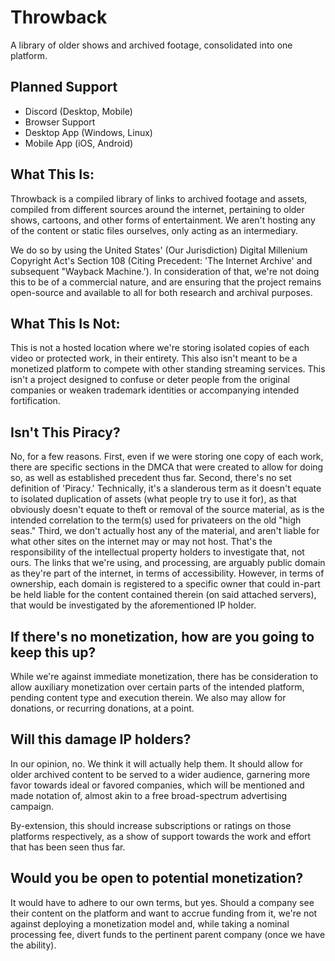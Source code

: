 # Throwback
A library of older shows and archived footage, consolidated into one platform.

## Planned Support
* Discord (Desktop, Mobile)
* Browser Support
* Desktop App (Windows, Linux)
* Mobile App (iOS, Android)

## What This Is:
Throwback is a compiled library of links to archived footage and assets, compiled from different sources around the internet, pertaining to older shows, cartoons, and other forms of entertainment. We aren't hosting any of the content or static files ourselves, only acting as an intermediary.

We do so by using the United States' (Our Jurisdiction) Digital Millenium Copyright Act's Section 108 (Citing Precedent: 'The Internet Archive' and subsequent "Wayback Machine.'). In consideration of that, we're not doing this to be of a commercial nature, and are ensuring that the project remains open-source and available to all for both research and archival purposes.

## What This Is Not:
This is not a hosted location where we're storing isolated copies of each video or protected work, in their entirety. This also isn't meant to be a monetized platform to compete with other standing streaming services. This isn't a project designed to confuse or deter people from the original companies or weaken trademark identities or accompanying intended fortification.

## Isn't This Piracy?
No, for a few reasons. First, even if we were storing one copy of each work, there are specific sections in the DMCA that were created to allow for doing so, as well as established precedent thus far. Second, there's no set definition of 'Piracy.' Technically, it's a slanderous term as it doesn't equate to isolated duplication of assets (what people try to use it for), as that obviously doesn't equate to theft or removal of the source material, as is the intended correlation to the term(s) used for privateers on the old "high seas." Third, we don't actually host any of the material, and aren't liable for what other sites on the internet may or may not host. That's the responsibility of the intellectual property holders to investigate that, not ours. The links that we're using, and processing, are arguably public domain as they're part of the internet, in terms of accessibility. However, in terms of ownership, each domain is registered to a specific owner that could in-part be held liable for the content contained therein (on said attached servers), that would be investigated by the aforementioned IP holder.

## If there's no monetization, how are you going to keep this up?
While we're against immediate monetization, there has be consideration to allow auxiliary monetization over certain parts of the intended platform, pending content type and execution therein. We also may allow for donations, or recurring donations, at a point.

## Will this damage IP holders?
In our opinion, no. We think it will actually help them. It should allow for older archived content to be served to a wider audience, garnering more favor towards ideal or favored companies, which will be mentioned and made notation of, almost akin to a free broad-spectrum advertising campaign.

By-extension, this should increase subscriptions or ratings on those platforms respectively, as a show of support towards the work and effort that has been seen thus far.

## Would you be open to potential monetization?
It would have to adhere to our own terms, but yes. Should a company see their content on the platform and want to accrue funding from it, we're not against deploying a monetization model and, while taking a nominal processing fee, divert funds to the pertinent parent company (once we have the ability).
